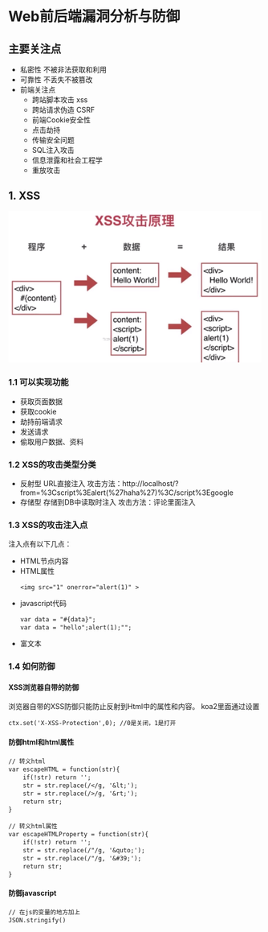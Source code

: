 # Web前后端漏洞分析与防御

## 主要关注点

* 私密性 不被非法获取和利用
* 可靠性 不丢失不被篡改
* 前端关注点
  * 跨站脚本攻击 xss
  * 跨站请求伪造 CSRF
  * 前端Cookie安全性
  * 点击劫持
  * 传输安全问题
  * SQL注入攻击
  * 信息泄露和社会工程学
  * 重放攻击

## 1. XSS


![](/assets/front/safety1.png)

### 1.1 可以实现功能
* 获取页面数据
* 获取cookie
* 劫持前端请求
* 发送请求
* 偷取用户数据、资料

### 1.2 XSS的攻击类型分类
* 反射型 URL直接注入
  攻击方法：http://localhost/?from=%3Cscript%3Ealert(%27haha%27)%3C/script%3Egoogle
* 存储型 存储到DB中读取时注入
  攻击方法：评论里面注入<script>注入脚本</script>

### 1.3 XSS的攻击注入点
注入点有以下几点：
* HTML节点内容
* HTML属性
  ```
  <img src="1" onerror="alert(1)" >
  ```
* javascript代码
  ``` 
  var data = "#{data}";
  var data = "hello";alert(1);"";
  ```
* 富文本

### 1.4 如何防御
#### XSS浏览器自带的防御
浏览器自带的XSS防御只能防止反射到Html中的属性和内容。
koa2里面通过设置
```
ctx.set('X-XSS-Protection',0); //0是关闭，1是打开
```
#### 防御html和html属性
```
// 转义html
var escapeHTML = function(str){
	if(!str) return '';
	str = str.replace(/</g, '&lt;');
	str = str.replace(/>/g, '&rt;');
	return str;
}

// 转义html属性
var escapeHTMLProperty = function(str){
	if(!str) return '';
	str = str.replace(/"/g, '&quto;');
	str = str.replace(/"/g, '&#39;');
	return str;
}
```

#### 防御javascript
```
// 在js的变量的地方加上
JSON.stringify()
```


